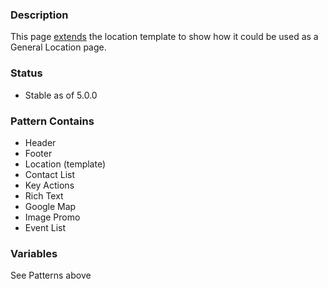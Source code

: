 ### Description
This page [extends](https://twig.symfony.com/doc/2.x/tags/extends.html) the location template to show how it could be used as a General Location page.

### Status
* Stable as of 5.0.0

### Pattern Contains
* Header
* Footer
* Location (template)
* Contact List
* Key Actions
* Rich Text
* Google Map
* Image Promo
* Event List

### Variables
See Patterns above
